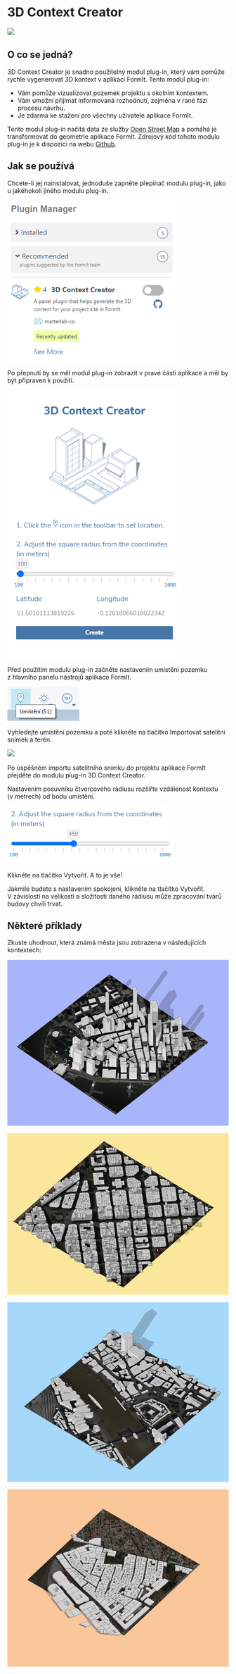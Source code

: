 # 3D Context Creator

![](../../.gitbook/assets/contextcreator1.gif)

## O co se jedná?

3D Context Creator je snadno použitelný modul plug-in, který vám pomůže rychle vygenerovat 3D kontext v aplikaci FormIt. Tento modul plug-in:

* Vám pomůže vizualizovat pozemek projektu s okolním kontextem.
* Vám umožní přijímat informovaná rozhodnutí, zejména v rané fázi procesu návrhu.
* Je zdarma ke stažení pro všechny uživatele aplikace FormIt.&#x20;

Tento modul plug-in načítá data ze služby [Open Street Map](https://www.openstreetmap.org/about) a pomáhá je transformovat do geometrie aplikace FormIt. Zdrojový kód tohoto modulu plug-in je k dispozici na webu [Github](https://github.com/matterlab-co/FormIt-Context-Plugin).&#x20;

## Jak se používá

Chcete-li jej nainstalovat, jednoduše zapněte přepínač modulu plug-in, jako u jakéhokoli jiného modulu plug-in.

![](../../.gitbook/assets/contextcreator3.png)

Po přepnutí by se měl modul plug-in zobrazit v pravé části aplikace a měl by být připraven k použití.

![](../../.gitbook/assets/formitUI.PNG)

Před použitím modulu plug-in začněte nastavením umístění pozemku z hlavního panelu nástrojů aplikace FormIt.

![](<../../.gitbook/assets/image (76).png>)

Vyhledejte umístění pozemku a poté klikněte na tlačítko Importovat satelitní snímek a terén.

![](<../../.gitbook/assets/image (77).png>)

Po úspěšném importu satelitního snímku do projektu aplikace FormIt přejděte do modulu plug-in 3D Context Creator.

Nastavením posuvníku čtvercového rádiusu rozšiřte vzdálenost kontextu (v metrech) od bodu umístění.

![](../../.gitbook/assets/contextcreator7.png)

Klikněte na tlačítko Vytvořit. A to je vše!

Jakmile budete s nastavením spokojeni, klikněte na tlačítko Vytvořit. V závislosti na velikosti a složitosti daného rádiusu může zpracování tvarů budovy chvíli trvat.

## **Některé příklady**

Zkuste uhodnout, která známá města jsou zobrazena v následujících kontextech:

![](<../../.gitbook/assets/image (2).png>)

![](<../../.gitbook/assets/image (34).png>)

![](<../../.gitbook/assets/image (13).png>)

![](<../../.gitbook/assets/image (59).png>)
